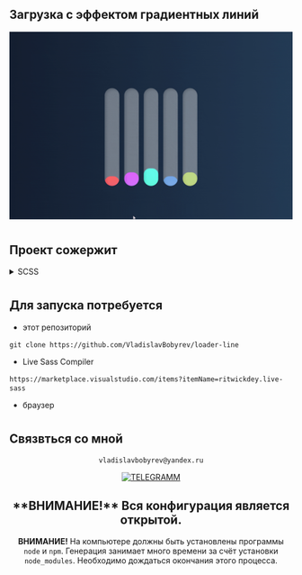 
## Загрузка с эффектом градиентных линий

![Lax 2.0 Gif](./README/readme.gif)

#
## Проект сожержит
<details>
  <summary>SCSS</summary>
 
  [Что это?](https://sass-scss.ru/)  

    Вы можете изменять  настройки в вашем проекте. 
    Для  автоматического комполирования файлов css необходимо запустить 

  Live Sass Compiler 

  [Что это?](https://marketplace.visualstudio.com/items?itemName=ritwickdey.live-sass)  

    В проекте scss создает 2 css файла style-light style-dark 
    для разных цветовых тем.

    Конфигурации нужно изменять в файлах variables_light.scss variables_dark.scss 
</details>

# 
## Для запуска потребуется
- этот репозиторий 
 ```
git clone https://github.com/VladislavBobyrev/loader-line
```
<!-- - node.js 
 
```
https://nodejs.org/en/
``` -->

- Live Sass Compiler

 
```
https://marketplace.visualstudio.com/items?itemName=ritwickdey.live-sass
```

- браузер

<!-- #
## Команды

|                        |                       |
|------------------------|:----------------------|
| Установить зависимости | `npm i`               |
| Запустить локально     | `npm run serve`       |
| Собрать                | `npm run build`       |
  -->
#
## Связвться со мной
<div align='center'> 
 
 ```
vladislavbobyrev@yandex.ru
```
 
 [![TELEGRAMM](https://img.shields.io/badge/telegramm-4285F4?style=for-the-badge&logo=read-the-docs&logoColor=white)](https://t.me/VladislavBobyrev)

 </div>
 
<div align="center">
  <h2>**ВНИМАНИЕ!**  Вся конфигурация является открытой. </h2>
 
**ВНИМАНИЕ!** На компьютере должны быть установлены программы `node` и `npm`.
Генерация  занимает много времени за счёт
установки `node_modules`. Необходимо дождаться окончания этого процесса.
 
</div>
